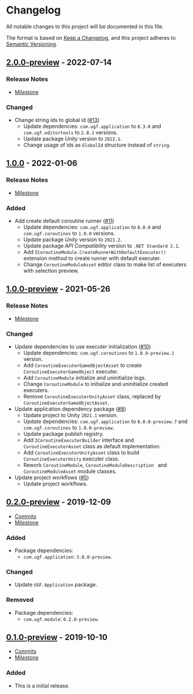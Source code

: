 # Changelog

All notable changes to this project will be documented in this file.

The format is based on [Keep a Changelog](https://keepachangelog.com/en/1.0.0/),
and this project adheres to [Semantic Versioning](https://semver.org/spec/v2.0.0.html).

## [2.0.0-preview](https://github.com/unity-game-framework/ugf-module-coroutines/releases/tag/2.0.0-preview) - 2022-07-14  

### Release Notes

- [Milestone](https://github.com/unity-game-framework/ugf-module-coroutines/milestone/5?closed=1)  
    

### Changed

- Change string ids to global id ([#13](https://github.com/unity-game-framework/ugf-module-coroutines/issues/13))  
    - Update dependencies: `com.ugf.application` to `8.3.0` and `com.ugf.editortools` to `2.8.1` versions.
    - Update package _Unity_ version to `2022.1`.
    - Change usage of ids as `GlobalId` structure instead of `string`.

## [1.0.0](https://github.com/unity-game-framework/ugf-module-coroutines/releases/tag/1.0.0) - 2022-01-06  

### Release Notes

- [Milestone](https://github.com/unity-game-framework/ugf-module-coroutines/milestone/4?closed=1)  
    

### Added

- Add create default coroutine runner ([#11](https://github.com/unity-game-framework/ugf-module-coroutines/issues/11))  
    - Update dependencies: `com.ugf.application` to `8.0.0` and `com.ugf.coroutines` to `1.0.0` versions.
    - Update package _Unity_ version to `2021.2`.
    - Update package _API Compatibility_ version to `.NET Standard 2.1`.
    - Add `ICoroutineModule.CreateRunnerWithDefaultExecuter()` extension method to create runner with default executer.
    - Change `CoroutineModuleAsset` editor class to make list of executers with selection preview.

## [1.0.0-preview](https://github.com/unity-game-framework/ugf-module-coroutines/releases/tag/1.0.0-preview) - 2021-05-26  

### Release Notes

- [Milestone](https://github.com/unity-game-framework/ugf-module-coroutines/milestone/3?closed=1)  
    

### Changed

- Update dependencies to use executer initialization ([#10](https://github.com/unity-game-framework/ugf-module-coroutines/pull/10))  
    - Update dependencies: `com.ugf.coroutines` to `1.0.0-preview.1` version.
    - Add `CoroutineExecuterGameObjectAsset` to create `CoroutineExecuterGameObject` executer.
    - Add `CoroutineModule` initialize and uninitialize logs.
    - Change `CoroutineModule` to initialize and uninitialize created executers.
    - Remove `CoroutineExecuterUnityAsset` class, replaced by `CoroutineExecuterGameObjectAsset`.
- Update application dependency package ([#8](https://github.com/unity-game-framework/ugf-module-coroutines/pull/8))  
    - Update project to Unity `2021.1` version.
    - Update dependencies: `com.ugf.application` to `8.0.0-preview.7` and `com.ugf.coroutines` to `1.0.0-preview`.
    - Update package publish registry.
    - Add `ICoroutineExecuterBuilder` interface and `CoroutineExecuterAsset` class as default implementation.
    - Add `CoroutineExecuterUnityAsset` class to build `CoroutineExecuterUnity` executer class.
    - Rework `CoroutineModule`, `CoroutineModuleDescription ` and `CoroutineModuleAsset` module classes.
- Update project workflows ([#5](https://github.com/unity-game-framework/ugf-module-coroutines/issues/5))  
    - Update project workflows.

## [0.2.0-preview](https://github.com/unity-game-framework/ugf-module-coroutines/releases/tag/0.2.0-preview) - 2019-12-09  

- [Commits](https://github.com/unity-game-framework/ugf-module-coroutines/compare/0.1.0-preview...0.2.0-preview)
- [Milestone](https://github.com/unity-game-framework/ugf-module-coroutines/milestone/2?closed=1)

### Added
- Package dependencies:
    - `com.ugf.application`: `3.0.0-preview`.

### Changed
- Update `UGF.Application` package.

### Removed
- Package dependencies:
    - `com.ugf.module`: `0.2.0-preview`.

## [0.1.0-preview](https://github.com/unity-game-framework/ugf-module-coroutines/releases/tag/0.1.0-preview) - 2019-10-10  

- [Commits](https://github.com/unity-game-framework/ugf-module-coroutines/compare/b36632a...0.1.0-preview)
- [Milestone](https://github.com/unity-game-framework/ugf-module-coroutines/milestone/1?closed=1)

### Added
- This is a initial release.


